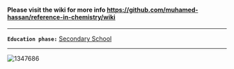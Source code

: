 #### Please visit the wiki for more info https://github.com/muhamed-hassan/reference-in-chemistry/wiki

***

**`Education phase:`** [Secondary School](https://en.wikipedia.org/wiki/Secondary_school)

***

![1347686](https://github.com/muhamed-hassan/reference-in-chemistry/assets/17825804/bd42a6a0-745e-4c11-b2d2-4de68555465b)

